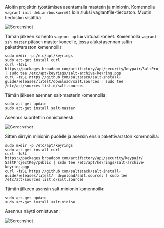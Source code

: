 Aloitin projektin työstämisen asentamalla masterin ja minionin. Komennolla `vagrant init debian/bookworm64` loin aluksi vagrantfile-tiedoston. Muutin tiedoston sisältöä:

![Screenshot](https://github.com/user-attachments/assets/d57f1e9a-2cfe-4a09-b31b-e0a444fa5f5e)

Tämän jälkeen komento `vagrant up` luo virtuaalikoneet. Komennolla `vagrant ssh master` pääsen master koneelle, jossa aluksi asennan saltin pakettivaraston komennoilla: 

    sudo mkdir -p /etc/apt/keyrings
    sudo apt-get install curl
    curl -fsSL https://packages.broadcom.com/artifactory/api/security/keypair/SaltProjectKey/public | sudo tee /etc/apt/keyrings/salt-archive-keyring.pgp
    curl -fsSL https://github.com/saltstack/salt-install-guide/releases/latest/download/salt.sources | sudo tee /etc/apt/sources.list.d/salt.sources

Tämän jälkeen asennan salt-masterin komennoilla:

    sudo apt-get update
    sudo apt-get install salt-master

Asennus suoritettiin onnistuneesti:

![Screenshot](https://github.com/user-attachments/assets/dc433909-2f17-4a25-8f52-063926f13621)

Sitten siirryin minionin puolelle ja asensin ensin pakettivaraston komennoilla: 

    sudo mkdir -p /etc/apt/keyrings
    sudo apt-get install curl
    curl -fsSL https://packages.broadcom.com/artifactory/api/security/keypair/     SaltProjectKey/public | sudo tee /etc/apt/keyrings/salt-archive-keyring.pgp
    curl -fsSL https://github.com/saltstack/salt-install-guide/releases/latest/  download/salt.sources | sudo tee /etc/apt/sources.list.d/salt.sources

Tämän jälkeen asensin salt-minionin komennoilla:

    sudo apt-get update
    sudo apt-get install salt-minion

Asennus näytti onnistuvan:

![Screenshot](https://github.com/user-attachments/assets/7fa42e8d-1563-4ae2-b608-cdc64da3544a)










